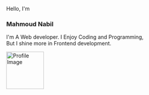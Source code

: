 Hello, I'm

### Mahmoud Nabil 

I'm A Web developer. I Enjoy Coding and Programming,  
But I shine more in Frontend development.

<!-- ![Profile Image](https://i.ibb.co/tYvXZg4/41c35b17df37ba1dc889afa17fa08ddf.png) -->
<img src="https://i.ibb.co/tYvXZg4/41c35b17df37ba1dc889afa17fa08ddf.png"  width="100" height="100" alt='Profile Image'>

